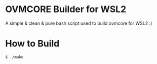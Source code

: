 # OVMCORE Builder for WSL2
A simple & clean & pure bash script used to build ovmcore for WSL2 :)

# How to Build
```sh
$ ./make
```
